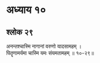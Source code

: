 # अध्याय १०

## श्लोक २९

अनन्तश्चास्मि नागानां वरुणो यादसामहम् ।<br>पितॄणामर्यमा चास्मि यमः संयमतामहम् ॥ १०-२९॥<br><br>

